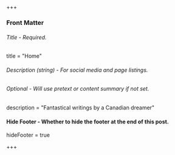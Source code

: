 +++
### Front Matter
###### Title - Required.
title = "Home"

###### Description (string) - For social media and page listings.
###### Optional - Will use pretext or content summary if not set.
description = "Fantastical writings by a Canadian dreamer"

#### Hide Footer - Whether to hide the footer at the end of this post.
hideFooter = true

+++

